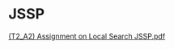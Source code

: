 # JSSP

[(T2_A2) Assignment on Local Search JSSP.pdf](https://github.com/Nafiz43/JSSP/files/4809359/T2_A2.Assignment.on.Local.Search.JSSP.pdf)
